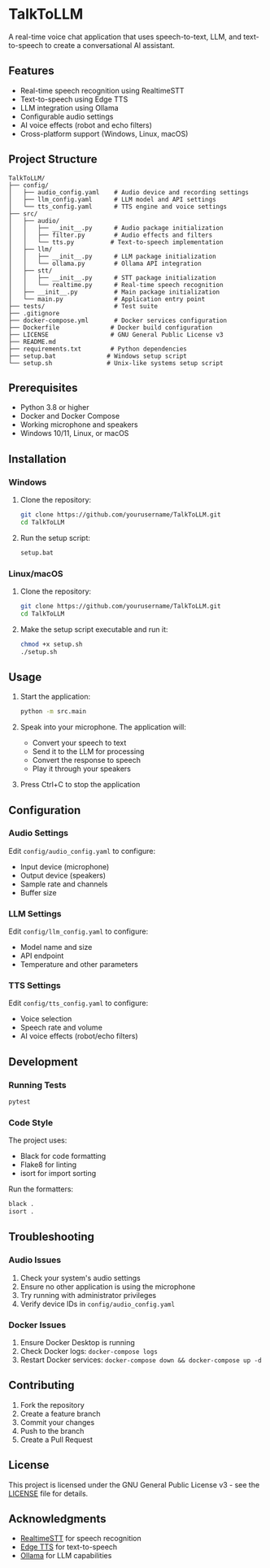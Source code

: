 # TalkToLLM

A real-time voice chat application that uses speech-to-text, LLM, and text-to-speech to create a conversational AI assistant.

## Features

- Real-time speech recognition using RealtimeSTT
- Text-to-speech using Edge TTS
- LLM integration using Ollama
- Configurable audio settings
- AI voice effects (robot and echo filters)
- Cross-platform support (Windows, Linux, macOS)

## Project Structure

```
TalkToLLM/
├── config/
│   ├── audio_config.yaml    # Audio device and recording settings
│   ├── llm_config.yaml      # LLM model and API settings
│   └── tts_config.yaml      # TTS engine and voice settings
├── src/
│   ├── audio/
│   │   ├── __init__.py      # Audio package initialization
│   │   ├── filter.py        # Audio effects and filters
│   │   └── tts.py          # Text-to-speech implementation
│   ├── llm/
│   │   ├── __init__.py      # LLM package initialization
│   │   └── ollama.py        # Ollama API integration
│   ├── stt/
│   │   ├── __init__.py      # STT package initialization
│   │   └── realtime.py      # Real-time speech recognition
│   ├── __init__.py          # Main package initialization
│   └── main.py              # Application entry point
├── tests/                   # Test suite
├── .gitignore
├── docker-compose.yml       # Docker services configuration
├── Dockerfile              # Docker build configuration
├── LICENSE                 # GNU General Public License v3
├── README.md
├── requirements.txt        # Python dependencies
├── setup.bat              # Windows setup script
└── setup.sh               # Unix-like systems setup script
```

## Prerequisites

- Python 3.8 or higher
- Docker and Docker Compose
- Working microphone and speakers
- Windows 10/11, Linux, or macOS

## Installation

### Windows

1. Clone the repository:
   ```bash
   git clone https://github.com/yourusername/TalkToLLM.git
   cd TalkToLLM
   ```

2. Run the setup script:
   ```bash
   setup.bat
   ```

### Linux/macOS

1. Clone the repository:
   ```bash
   git clone https://github.com/yourusername/TalkToLLM.git
   cd TalkToLLM
   ```

2. Make the setup script executable and run it:
   ```bash
   chmod +x setup.sh
   ./setup.sh
   ```

## Usage

1. Start the application:
   ```bash
   python -m src.main
   ```

2. Speak into your microphone. The application will:
   - Convert your speech to text
   - Send it to the LLM for processing
   - Convert the response to speech
   - Play it through your speakers

3. Press Ctrl+C to stop the application

## Configuration

### Audio Settings

Edit `config/audio_config.yaml` to configure:
- Input device (microphone)
- Output device (speakers)
- Sample rate and channels
- Buffer size

### LLM Settings

Edit `config/llm_config.yaml` to configure:
- Model name and size
- API endpoint
- Temperature and other parameters

### TTS Settings

Edit `config/tts_config.yaml` to configure:
- Voice selection
- Speech rate and volume
- AI voice effects (robot/echo filters)

## Development

### Running Tests

```bash
pytest
```

### Code Style

The project uses:
- Black for code formatting
- Flake8 for linting
- isort for import sorting

Run the formatters:
```bash
black .
isort .
```

## Troubleshooting

### Audio Issues

1. Check your system's audio settings
2. Ensure no other application is using the microphone
3. Try running with administrator privileges
4. Verify device IDs in `config/audio_config.yaml`

### Docker Issues

1. Ensure Docker Desktop is running
2. Check Docker logs: `docker-compose logs`
3. Restart Docker services: `docker-compose down && docker-compose up -d`

## Contributing

1. Fork the repository
2. Create a feature branch
3. Commit your changes
4. Push to the branch
5. Create a Pull Request

## License

This project is licensed under the GNU General Public License v3 - see the [LICENSE](LICENSE) file for details.

## Acknowledgments

- [RealtimeSTT](https://github.com/KoljaB/RealtimeSTT) for speech recognition
- [Edge TTS](https://github.com/ganlvtech/edge-tts) for text-to-speech
- [Ollama](https://ollama.ai/) for LLM capabilities